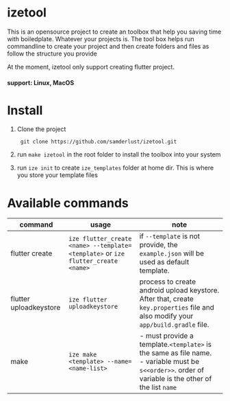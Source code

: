 # izetool

This is an opensource project to create an toolbox that help you saving time with boiledplate. Whatever your projects is.
The tool box helps run commandline to create your project and then create folders and files as follow the structure you provide

At the moment, izetool only support creating flutter project.

#### support: Linux, MacOS

# Install

1. Clone the project

   ```
   	git clone https://github.com/samderlust/izetool.git
   ```

2. run `make izetool` in the root folder to install the toolbox into your system
3. run `ize init` to create `ize_templates` folder at home dir. This is where you store your template files

# Available commands

| command                | usage                                                                            | note                                                                                                                                                     |
| ---------------------- | -------------------------------------------------------------------------------- | -------------------------------------------------------------------------------------------------------------------------------------------------------- |
| flutter create         | `ize flutter_create <name> --template=<template>` or `ize flutter_create <name>` | if `--template` is not provide, the `example.json` will be used as default template.                                                                     |
| flutter uploadkeystore | `ize flutter uploadkeystore`                                                     | process to create android upload keystore. After that, create `key.properties` file and also modify your `app/build.gradle` file.                        |
| make                   | `ize make <template> --name=<name-list>`                                         | - must provide a template.`<template>` is the same as file name. <br> - variable must be `s<<order>>`. order of variable is the other of the list `name` |
